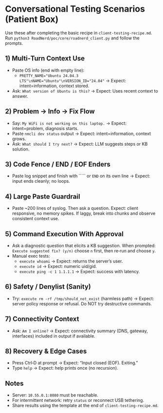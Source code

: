 # Conversational Testing Scenarios (Patient Box)

Use these after completing the basic recipe in `client-testing-recipe.md`. Run `python3 RoadNerd/poc/core/roadnerd_client.py` and follow the prompts.

## 1) Multi‑Turn Context Use
- Paste OS info (end with empty line):
  - `PRETTY_NAME="Ubuntu 24.04.3 LTS"\nNAME="Ubuntu"\nVERSION_ID="24.04"` → Expect: intent=information, context stored.
- Ask: `What version of Ubuntu is this?` → Expect: Uses recent context to answer.

## 2) Problem → Info → Fix Flow
- Say: `My WiFi is not working on this laptop.` → Expect: intent=problem, diagnosis starts.
- Paste `nmcli dev status` output → Expect: intent=information, context grows.
- Ask: `What should I try next?` → Expect: LLM suggests steps or KB solution.

## 3) Code Fence / END / EOF Enders
- Paste log snippet and finish with ````` or `END` on its own line → Expect: input ends cleanly; no loops.

## 4) Large Paste Guardrail
- Paste ~200 lines of syslog. Then ask a question. Expect: client responsive, no memory spikes. If laggy, break into chunks and observe consistent context use.

## 5) Command Execution With Approval
- Ask a diagnostic question that elicits a KB suggestion. When prompted: `Execute suggested fix? (y/n)` choose `n` first, then re‑run and choose `y`.
- Manual exec tests:
  - `execute whoami` → Expect: returns the server’s user.
  - `execute id` → Expect: numeric uid/gid.
  - `execute ping -c 1 1.1.1.1` → Expect: success with latency.

## 6) Safety / Denylist (Sanity)
- Try: `execute rm -rf /tmp/should_not_exist` (harmless path) → Expect: server policy response or refusal. Do NOT try destructive commands.

## 7) Connectivity Context
- Ask: `Am I online?` → Expect: connectivity summary (DNS, gateway, interfaces) included in output if available.

## 8) Recovery & Edge Cases
- Press Ctrl‑D at prompt → Expect: “Input closed (EOF). Exiting.”
- Type `help` → Expect: help prints once (no recursion).

## Notes
- Server: `10.55.0.1:8080` must be reachable.
- For intermittent network: retry `status` or reconnect USB tethering.
- Share results using the template at the end of `client-testing-recipe.md`.
